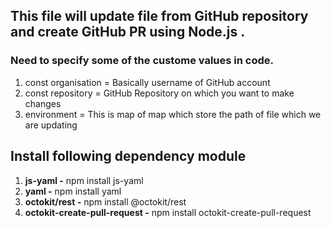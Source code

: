 ## This file will update file from GitHub repository and create GitHub PR using Node.js .
### Need to specify some of the custome values in code.
1. const organisation = Basically username of GitHub account
2. const repository = GitHub Repository on which you want to make changes
3. environment = This is map of map which store the path of file which we are updating

## Install following dependency module
1. **js-yaml -** npm install js-yaml
2. **yaml -** npm install yaml
3. **octokit/rest -** npm install @octokit/rest
4. **octokit-create-pull-request -** npm install octokit-create-pull-request


